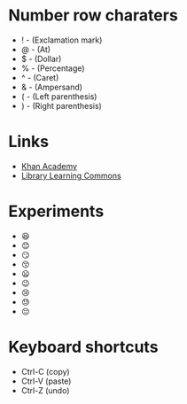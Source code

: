 # Number row charaters
- ! - (Exclamation mark)
- @ - (At)
- $ - (Dollar)
- % - (Percentage)
- ^ - (Caret)
- & - (Ampersand)
- ( - (Left parenthesis)
- ) - (Right parenthesis)

# Links
- [Khan Academy](https://www.khanacademy.org/)
- [Library Learning Commons](https://www.georgebrown.ca/library-learning-commons)

# Experiments
- :laughing:
- :blush:
- :smirk:
- :kissing_closed_eyes:
- :frowning:
- :wink:
- :cry:
- :sweat:
- :pensive:

# Keyboard shortcuts
- Ctrl-C (copy)
- Ctrl-V (paste)
- Ctrl-Z (undo)
